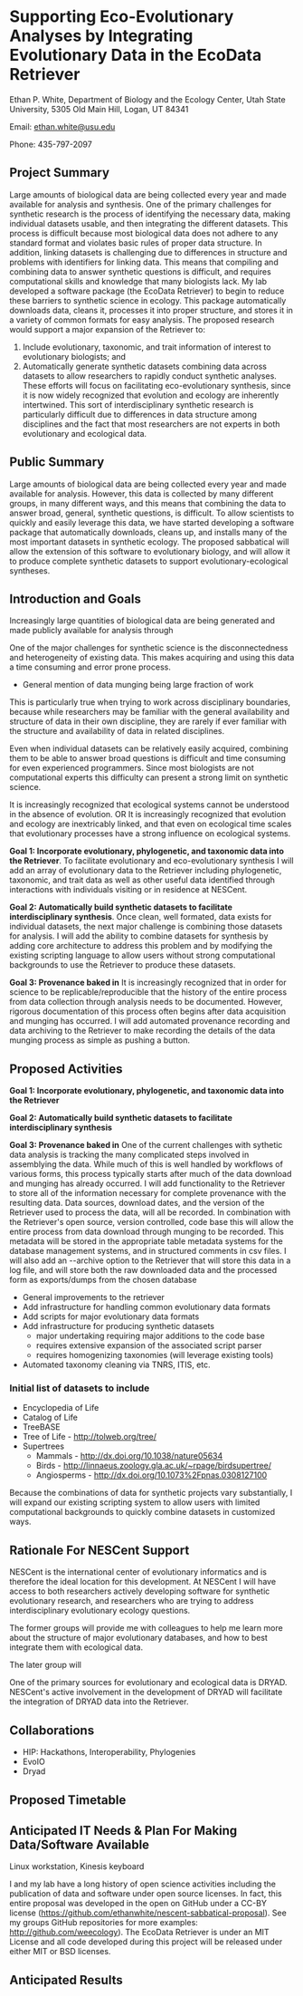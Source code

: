 Supporting Eco-Evolutionary Analyses by Integrating Evolutionary Data in the EcoData Retriever
==============================================================================================

Ethan P. White,
Department of Biology and the Ecology Center,
Utah State University,
5305 Old Main Hill,
Logan, UT 84341

Email: ethan.white@usu.edu

Phone: 435-797-2097

Project Summary
---------------
Large amounts of biological data are being collected every year and made available for analysis and synthesis.
One of the primary challenges for synthetic research is the process of identifying the necessary data,
making individual datasets usable, and then integrating the different datasets.
This process is difficult because most biological data does not adhere to any standard format and
violates basic rules of proper data structure.
In addition, linking datasets is challenging due to differences in structure and problems with identifiers for linking data. 
This means that compiling and combining data to answer synthetic questions is difficult,
and requires computational skills and knowledge that many biologists lack.
My lab developed a software package (the EcoData Retriever) to begin to reduce these barriers to synthetic science in ecology.
This package automatically downloads data, cleans it, processes it into proper structure,
and stores it in a variety of common formats for easy analysis.
The proposed research would support a major expansion of the Retriever to:
1) Include evolutionary, taxonomic, and trait information of interest to evolutionary biologists; and
2) Automatically generate synthetic datasets combining data across datasets to allow researchers to rapidly conduct synthetic analyses.
These efforts will focus on facilitating eco-evolutionary synthesis,
since it is now widely recognized that evolution and ecology are inherently intertwined.
This sort of interdisciplinary synthetic research is particularly difficult due to differences in data structure among disciplines and the fact that most researchers are not experts in both evolutionary and ecological data.



Public Summary
--------------
Large amounts of biological data are being collected every year and made available for analysis.
However, this data is collected by many different groups, in many different ways,
and this means that combining the data to answer broad, general, synthetic questions, is difficult.
To allow scientists to quickly and easily leverage this data,
we have started developing a software package that automatically downloads, cleans up,
and installs many of the most important datasets in synthetic ecology.
The proposed sabbatical will allow the extension of this software to evolutionary biology,
and will allow it to produce complete synthetic datasets to support evolutionary-ecological syntheses. 


Introduction and Goals
----------------------
Increasingly large quantities of biological data are being generated and
made publicly available for analysis through

One of the major challenges for synthetic science is the disconnectedness and heterogeneity of existing data.
This makes acquiring and using this data a time consuming and error prone process.

* General mention of data munging being large fraction of work

This is particularly true when trying to work across disciplinary boundaries,
because while researchers may be familiar with the general availability and structure of data in their own discipline,
they are rarely if ever familiar with the structure and availability of data in related disciplines.

Even when individual datasets can be relatively easily acquired,
combining them to be able to answer broad questions is difficult and time consuming for even experienced programmers.
Since most biologists are not computational experts this difficulty can present a strong limit on synthetic science.

It is increasingly recognized that ecological systems cannot be understood in the absence of evolution.
OR
It is increasingly recognized that evolution and ecology are inextricably linked,
and that even on ecological time scales that evolutionary processes have a strong influence on ecological systems.

**Goal 1: Incorporate evolutionary, phylogenetic, and taxonomic data into the Retriever**.
To facilitate evolutionary and eco-evolutionary synthesis I will add an array of evolutionary data
to the Retriever including phylogenetic, taxonomic, and trait data as well as other useful data
identified through interactions with individuals visiting or in residence at NESCent.

**Goal 2: Automatically build synthetic datasets to facilitate interdisciplinary synthesis**.
Once clean, well formated, data exists for individual datasets,
the next major challenge is combining those datasets for analysis.
I will add the ability to combine datasets for synthesis by adding core architecture to address this problem and
by modifying the existing scripting language to allow users without strong computational backgrounds to use
the Retriever to produce these datasets.

**Goal 3: Provenance baked in**
It is increasingly recognized that in order for science to be replicable/reproducible that the history of the
entire process from data collection through analysis needs to be documented.
However, rigorous documentation of this process often begins after data acquisition and munging has occurred.
I will add automated provenance recording and data archiving to the Retriever to make recording the details
of the data munging process as simple as pushing a button.

Proposed Activities
-------------------

**Goal 1: Incorporate evolutionary, phylogenetic, and taxonomic data into the Retriever** 

**Goal 2: Automatically build synthetic datasets to facilitate interdisciplinary synthesis**

**Goal 3: Provenance baked in**
One of the current challenges with sythetic data analysis is tracking the many complicated steps involved in assemblying the data.
While much of this is well handled by workflows of various forms,
this process typically starts after much of the data download and munging has already occurred.
I will add functionality to the Retriever to store all of the information necessary for complete provenance with the resulting data.
Data sources, download dates, and the version of the Retriever used to process the data,
will all be recorded. In combination with the Retriever's open source, version controlled,
code base this will allow the entire process from data download through munging to be recorded.
This metadata will be stored in the appropriate table metadata systems for the database management systems,
and in structured comments in csv files.
I will also add an --archive option to the Retriever that will store this data in a log file,
and will store both the raw downloaded data and the processed form as exports/dumps from the chosen database

* General improvements to the retriever
* Add infrastructure for handling common evolutionary data formats
* Add scripts for major evolutionary data formats
* Add infrastructure for producing synthetic datasets
    * major undertaking requiring major additions to the code base
    * requires extensive expansion of the associated script parser
    * requires homogenizing taxonomies (will leverage existing tools)
* Automated taxonomy cleaning via TNRS, ITIS, etc.

### Initial list of datasets to include
* Encyclopedia of Life
* Catalog of Life
* TreeBASE
* Tree of Life - http://tolweb.org/tree/
* Supertrees
    * Mammals - http://dx.doi.org/10.1038/nature05634
    * Birds - http://linnaeus.zoology.gla.ac.uk/~rpage/birdsupertree/
    * Angiosperms - http://dx.doi.org/10.1073%2Fpnas.0308127100

Because the combinations of data for synthetic projects vary substantially,
I will expand our existing scripting system to allow users with limited computational backgrounds to quickly combine datasets in customized ways.

Rationale For NESCent Support
-----------------------------
NESCent is the international center of evolutionary informatics and is therefore the ideal location for this development.
At NESCent I will have access to both researchers actively developing software for synthetic evolutionary research,
and researchers who are trying to address interdisciplinary evolutionary ecology questions.

The former groups will provide me with colleagues to help me learn more about the structure of major evolutionary databases,
and how to best integrate them with ecological data.

The later group will

One of the primary sources for evolutionary and ecological data is DRYAD.
NESCent's active involvement in the development of DRYAD will facilitate the integration of DRYAD data into the Retriever.

Collaborations
--------------
* HIP: Hackathons, Interoperability, Phylogenies
* EvoIO
* Dryad


Proposed Timetable
------------------



Anticipated IT Needs & Plan For Making Data/Software Available
--------------------------------------------------------------
Linux workstation, Kinesis keyboard

I and my lab have a long history of open science activities including the publication of data and software under open source licenses. In fact, this entire proposal was developed in the open on GitHub under a CC-BY license (https://github.com/ethanwhite/nescent-sabbatical-proposal). See my groups GitHub repositories for more examples: http://github.com/weecology). The EcoData Retriever is under an MIT License and all code developed during this project will be released under either MIT or BSD licenses.

Anticipated Results
-------------------
